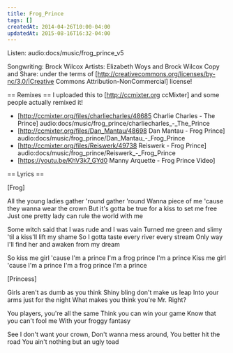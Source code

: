 ```yaml
---
title: Frog_Prince
tags: []
createdAt: 2014-04-26T10:00-04:00
updatedAt: 2015-08-16T16:32-04:00
---
```


Listen: audio:docs/music/frog_prince_v5

Songwriting: Brock Wilcox
Artists: Elizabeth Woys and Brock Wilcox
Copy and Share: under the terms of [http://creativecommons.org/licenses/by-nc/3.0/|Creative Commons Attribution-NonCommercial] license!

== Remixes ==
I uploaded this to [http://ccmixter.org ccMixter] and some people actually remixed it!

* [http://ccmixter.org/files/charliecharles/48685 Charlie Charles - The Prince] audio:docs/music/frog_prince/charliecharles_-_The_Prince
* [http://ccmixter.org/files/Dan_Mantau/48698 Dan Mantau - Frog Prince] audio:docs/music/frog_prince/Dan_Mantau_-_Frog_Prince
* [http://ccmixter.org/files/Reiswerk/49738 Reiswerk - Frog Prince] audio:docs/music/frog_prince/Reiswerk_-_Frog_Prince
* [https://youtu.be/KhV3k7_GYd0 Manny Arquette - Frog Prince Video]

== Lyrics ==

[Frog]

All the young ladies gather 'round gather 'round
Wanna piece of me 'cause they wanna wear the crown
But it's gotta be true for a kiss to set me free
Just one pretty lady can rule the world with me

Some witch said that I was rude and I was vain
Turned me green and slimy 'til a kiss'll lift my shame
So I gotta taste every river every stream
Only way I'll find her and awaken from my dream

So kiss me girl 'cause I'm a prince
I'm a frog prince I'm a prince
Kiss me girl 'cause I'm a prince
I'm a frog prince I'm a prince

[Princess]

Girls aren't as dumb as you think
Shiny bling don't make us leap
Into your arms just for the night
What makes you think you're Mr. Right?

You players, you're all the same
Think you can win your game
Know that you can't fool me
With your froggy fantasy

See I don't want your crown,
Don't wanna mess around,
You better hit the road
You ain't nothing but an ugly toad

